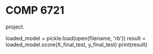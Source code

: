# COMP 6721
project.


loaded_model = pickle.load(open(filename, 'rb'))
result = loaded_model.score(X_final_test, y_final_test)
print(result)

